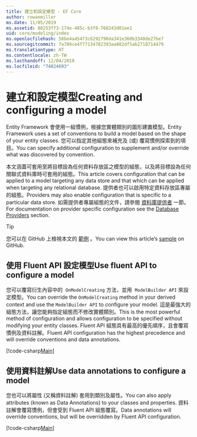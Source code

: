 ```yaml
---
title: 建立和設定模型 - EF Core
author: rowanmiller
ms.date: 11/05/2019
ms.assetid: 88253ff3-174e-485c-b3f8-768243d01ee1
uid: core/modeling/index
ms.openlocfilehash: 58be4a45473c6292790da341e360b3340de27be7
ms.sourcegitcommit: 7a709ce4f77134782393aa802df5ab2718714479
ms.translationtype: HT
ms.contentlocale: zh-TW
ms.lasthandoff: 12/04/2019
ms.locfileid: "74824693"
---
```

# <a name="creating-and-configuring-a-model"></a><span data-ttu-id="f7b54-102">建立和設定模型</span><span class="sxs-lookup"><span data-stu-id="f7b54-102">Creating and configuring a model</span></span>

<span data-ttu-id="f7b54-103">Entity Framework 會使用一組慣例，根據您實體類別的圖形建置模型。</span><span class="sxs-lookup"><span data-stu-id="f7b54-103">Entity Framework uses a set of conventions to build a model based on the shape of your entity classes.</span></span> <span data-ttu-id="f7b54-104">您可以指定其他組態來補充及 (或) 覆寫慣例探索到的項目。</span><span class="sxs-lookup"><span data-stu-id="f7b54-104">You can specify additional configuration to supplement and/or override what was discovered by convention.</span></span>

<span data-ttu-id="f7b54-105">本文涵蓋可套用至將目標設為任何資料存放區之模型的組態，以及將目標設為任何關聯式資料庫時可套用的組態。</span><span class="sxs-lookup"><span data-stu-id="f7b54-105">This article covers configuration that can be applied to a model targeting any data store and that which can be applied when targeting any relational database.</span></span> <span data-ttu-id="f7b54-106">提供者也可以啟用特定資料存放區專屬的組態。</span><span class="sxs-lookup"><span data-stu-id="f7b54-106">Providers may also enable configuration that is specific to a particular data store.</span></span> <span data-ttu-id="f7b54-107">如需提供者專屬組態的文件，請參閱 [資料庫提供者](../providers/index.md) 一節。</span><span class="sxs-lookup"><span data-stu-id="f7b54-107">For documentation on provider specific configuration see the [Database Providers](../providers/index.md) section.</span></span>

> [!TIP]  
> <span data-ttu-id="f7b54-108">您可以在 GitHub 上檢視本文的 [範例](https://github.com/aspnet/EntityFramework.Docs/tree/master/samples) 。</span><span class="sxs-lookup"><span data-stu-id="f7b54-108">You can view this article’s [sample](https://github.com/aspnet/EntityFramework.Docs/tree/master/samples) on GitHub.</span></span>

## <a name="use-fluent-api-to-configure-a-model"></a><span data-ttu-id="f7b54-109">使用 Fluent API 設定模型</span><span class="sxs-lookup"><span data-stu-id="f7b54-109">Use fluent API to configure a model</span></span>

<span data-ttu-id="f7b54-110">您可以覆寫衍生內容中的  `OnModelCreating` 方法，並用  `ModelBuilder API` 來設定模型。</span><span class="sxs-lookup"><span data-stu-id="f7b54-110">You can override the `OnModelCreating` method in your derived context and use the `ModelBuilder API` to configure your model.</span></span> <span data-ttu-id="f7b54-111">這是最強大的組態方法，讓您能夠指定組態而不修改實體類別。</span><span class="sxs-lookup"><span data-stu-id="f7b54-111">This is the most powerful method of configuration and allows configuration to be specified without modifying your entity classes.</span></span> <span data-ttu-id="f7b54-112">Fluent API 組態具有最高的優先順序，且會覆寫慣例及資料註解。</span><span class="sxs-lookup"><span data-stu-id="f7b54-112">Fluent API configuration has the highest precedence and will override conventions and data annotations.</span></span>

[!code-csharp[Main](../../../samples/core/Modeling/FluentAPI/Required.cs?highlight=11-13)]

## <a name="use-data-annotations-to-configure-a-model"></a><span data-ttu-id="f7b54-113">使用資料註解</span><span class="sxs-lookup"><span data-stu-id="f7b54-113">Use data annotations to configure a model</span></span>

<span data-ttu-id="f7b54-114">您也可以將屬性 (又稱資料註解) 套用到類別及屬性。</span><span class="sxs-lookup"><span data-stu-id="f7b54-114">You can also apply attributes (known as Data Annotations) to your classes and properties.</span></span> <span data-ttu-id="f7b54-115">資料註解會覆寫慣例，但會受到 Fluent API 組態覆寫。</span><span class="sxs-lookup"><span data-stu-id="f7b54-115">Data annotations will override conventions, but will be overridden by Fluent API configuration.</span></span>

[!code-csharp[Main](../../../samples/core/Modeling/DataAnnotations/Required.cs?highlight=14)]
